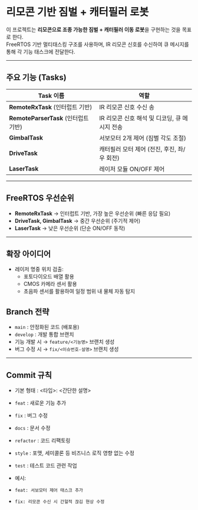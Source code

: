 # 리모콘 기반 짐벌 + 캐터필러 로봇

이 프로젝트는 **리모콘으로 조종 가능한 짐벌 + 캐터필러 이동 로봇**을 구현하는 것을 목표로 한다.  
FreeRTOS 기반 멀티태스킹 구조를 사용하며, IR 리모콘 신호를 수신하여 큐 메시지를 통해 각 기능 태스크에 전달한다.

---

## 주요 기능 (Tasks)

| Task 이름       | 역할 |
|-----------------|------------------------------------------------|
| **RemoteRxTask** (인터럽트 기반) | IR 리모콘 신호 수신 송 |
| **RemoteParserTask** (인터럽트 기반) | IR 리모콘 신호 해석 및 디코딩, 큐 메시지 전송 |
| **GimbalTask**  | 서보모터 2개 제어 (짐벌 각도 조절) |
| **DriveTask**   | 캐터필러 모터 제어 (전진, 후진, 좌/우 회전) |
| **LaserTask**   | 레이저 모듈 ON/OFF 제어 |

---

## FreeRTOS 우선순위

- **RemoteRxTask** → 인터럽트 기반, 가장 높은 우선순위 (빠른 응답 필요)
- **DriveTask, GimbalTask** → 중간 우선순위 (주기적 제어)  
- **LaserTask** → 낮은 우선순위 (단순 ON/OFF 동작)

---

## 확장 아이디어

- 레이저 명중 위치 검출:  
  - 포토다이오드 배열 활용
  - CMOS 카메라 센서 활용
  - 초음파 센서를 활용하여 일정 범위 내 물체 자동 탐지

## Branch 전략

- `main` : 안정화된 코드 (배포용)  
- `develop` : 개발 통합 브랜치  
- 기능 개발 시 → `feature/<기능명>` 브랜치 생성  
- 버그 수정 시 → `fix/<이슈번호-설명>` 브랜치 생성  

---

## Commit 규칙

- 기본 형태 : <타입>: <간단한 설명>
- `feat` : 새로운 기능 추가  
- `fix` : 버그 수정  
- `docs` : 문서 수정  
- `refactor` : 코드 리팩토링  
- `style` : 포맷, 세미콜론 등 비즈니스 로직 영향 없는 수정  
- `test` : 테스트 코드 관련 작업  

- 예시:  
- `feat: 서보모터 제어 태스크 추가`  
- `fix: 리모콘 수신 시 간헐적 끊김 현상 수정`  
